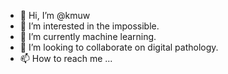 - 👋 Hi, I’m @kmuw
- 👀 I’m interested in the impossible.
- 🌱 I’m currently machine learning.
- 💞️ I’m looking to collaborate on digital pathology.
- 📫 How to reach me ...

<!---
kmuw/kmuw is a ✨ special ✨ repository because its `README.md` (this file) appears on your GitHub profile.
You can click the Preview link to take a look at your changes.
--->
